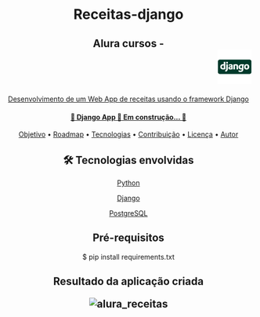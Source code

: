 
<h1 align="center">Receitas-django</h1>
<h2 align="center">Alura cursos - <div align="right">
	<a href="https://www.djangoproject.com/" target="_blank"> <img src="https://raw.githubusercontent.com/devicons/devicon/master/icons/django/django-original.svg" alt="django" width="70" height="70"/>
</div></h2>
<p align="center"> Desenvolvimento de um Web App de receitas usando o framework Django </p>

 
<h4 align="center"> 
	🚧  Django App 🚀 Em construção...  🚧
</h4>



<p align="center">
 <a href="#objetivo">Objetivo</a> •
 <a href="#roadmap">Roadmap</a> • 
 <a href="#tecnologias">Tecnologias</a> • 
 <a href="#contribuicao">Contribuição</a> • 
 <a href="#licenc-a">Licença</a> • 
 <a href="#autor">Autor</a>
</p>

<div align="center" class='container'>
<h2 align="center"> 🛠 Tecnologias envolvidas</h2>
<p align="center"><a href="https://www.python.org/"  target="_blank">Python</a></p>
<p align="center"><a href="https://www.djangoproject.com/"  target="_blank">Django</a></p>
<p align="center"><a href="https://www.postgresql.org/"  target="_blank">PostgreSQL</a></p>
</div>


<div align="center" class='container'>
<h2 align="center"> Pré-requisitos </h2>
	<p align="center">$ pip install requirements.txt</p>
</div>


<div align="center" class='container'>
<h2 align="center"> 
	<p align="center">Resultado da aplicação criada</p>
	<img alt="alura_receitas" title="#alura_receitas" src="./static/img/final_result.gif" width="700" height="450"/>
</div>

